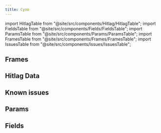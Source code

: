 ```yaml
---
title: Cyno
---
```


import HitlagTable from "@site/src/components/Hitlag/HitlagTable";
import FieldsTable from "@site/src/components/Fields/FieldsTable";
import ParamsTable from "@site/src/components/Params/ParamsTable";
import FramesTable from "@site/src/components/Frames/FramesTable";
import IssuesTable from "@site/src/components/Issues/IssuesTable";

## Frames

<FramesTable character="cyno" />

## Hitlag Data

<HitlagTable character="cyno" />

## Known issues

<IssuesTable character="cyno" />

## Params

<ParamsTable character="cyno" />

## Fields

<FieldsTable character="cyno" />

